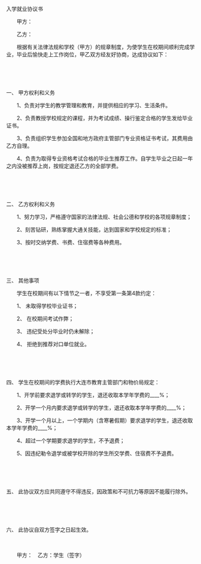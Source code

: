 



入学就业协议书



 

　　甲方：

　　乙方：　　

　　根据有关法律法规和学校（甲方）的规章制度，为使学生在校期间顺利完成学业，毕业后愉快走上工作岗位，甲乙双方经友好协商，达成协议如下：

　　

　　

一、
甲方权利和义务

　　1、负责对学生的教学管理和教育，并提供相应的学习、生活条件。

　　2、负责教授学校规定的课程，并为考试成绩、操行鉴定合格的学生发给毕业证书。

　　3、负责组织学生参加全国和地方政府主管部门专业资格证书考试，其费用由乙方自理。

　　4、负责为取得专业资格考试合格的毕业生推荐工作。自学生毕业之日起一年之内没被推荐上岗，按规定退还乙方的全部学费。

　　

　　

二、
乙方权利和义务

　　1、努力学习，严格遵守国家的法律法规、社会公德和学校的各项规章制度；

　　2、刻苦钻研，熟练掌握大通关技能，达到国家和学校规定的标准；

　　3、按时交纳学费、书费、住宿费等各种费用。

　　

　　

三、
其他事项

　　学生在校期间有以下情节之一者，不享受第一条第4款约定：

　　1、 未取得学校毕业证书；

　　2、 在校期间考试作弊；

　　3、 违纪受处分毕业时仍未解除；

　　4、 拒绝到推荐对口单位就业。

　　

　　

四、
学生在校期间的学费执行大连市教育主管部门和物价局规定：

　　1、开学前要求退学或转学的学生，退还收取本学年学费的____%；

　　2、开学一个月内要求退学或转学的学生，退还收取本学年学费的____%；

　　3、开学一个月以上，一个学期内（含寒暑假期）要求退学的学生，退还收取本学年学费的____%；

　　4、超过一个学期要求退学的学生，不予退费；

　　5、因违纪勒令退学或被学校开除的学生所交学费、住宿费不予退费。

　　

　　

五、
此协议双方应共同遵守不得违反，因政策和不可抗力等原因不能履行除外。

　　

　　

六、
此协议自双方签字之日起生效。

　　

　　甲方：　乙方：学生（签字）

　　